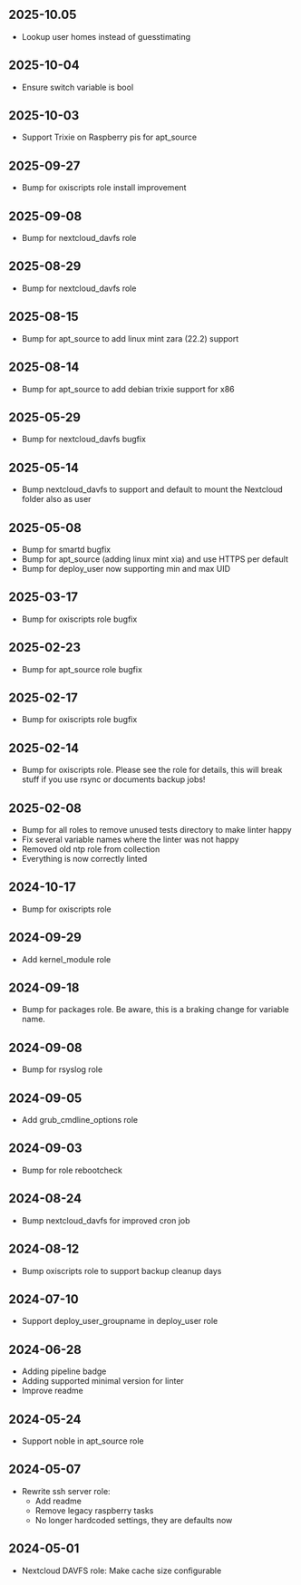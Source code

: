 ## 2025-10.05
* Lookup user homes instead of guesstimating

## 2025-10-04
* Ensure switch variable is bool

## 2025-10-03
* Support Trixie on Raspberry pis for apt_source

## 2025-09-27
* Bump for oxiscripts role install improvement

## 2025-09-08
* Bump for nextcloud_davfs role

## 2025-08-29
* Bump for nextcloud_davfs role

## 2025-08-15
* Bump for apt_source to add linux mint zara (22.2) support

## 2025-08-14
* Bump for apt_source to add debian trixie support for x86

## 2025-05-29
* Bump for nextcloud_davfs bugfix

## 2025-05-14
* Bump nextcloud_davfs to support and default to mount the Nextcloud folder also as user

## 2025-05-08
* Bump for smartd bugfix
* Bump for apt_source (adding linux mint xia) and use HTTPS per default
* Bump for deploy_user now supporting min and max UID

## 2025-03-17
* Bump for oxiscripts role bugfix

## 2025-02-23
* Bump for apt_source role bugfix

## 2025-02-17
* Bump for oxiscripts role bugfix

## 2025-02-14
* Bump for oxiscripts role. Please see the role for details, this will break stuff if you use rsync or documents backup jobs!

## 2025-02-08
* Bump for all roles to remove unused tests directory to make linter happy
* Fix several variable names where the linter was not happy
* Removed old ntp role from collection
* Everything is now correctly linted

## 2024-10-17
* Bump for oxiscripts role

## 2024-09-29
* Add kernel_module role

## 2024-09-18
* Bump for packages role. Be aware, this is a braking change for variable name.

## 2024-09-08
* Bump for rsyslog role

## 2024-09-05
* Add grub_cmdline_options role

## 2024-09-03
* Bump for role rebootcheck

## 2024-08-24
* Bump nextcloud_davfs for improved cron job

## 2024-08-12
* Bump oxiscripts role to support backup cleanup days

## 2024-07-10
* Support deploy_user_groupname in deploy_user role

## 2024-06-28
* Adding pipeline badge
* Adding supported minimal version for linter
* Improve readme

## 2024-05-24
* Support noble in apt_source role

## 2024-05-07
* Rewrite ssh server role:
  * Add readme
  * Remove legacy raspberry tasks
  * No longer hardcoded settings, they are defaults now

## 2024-05-01
* Nextcloud DAVFS role: Make cache size configurable
